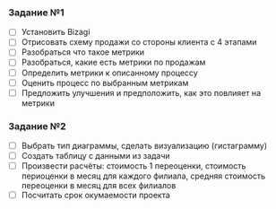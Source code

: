 ### Задание №1
- [ ]  Установить Bizagi
- [ ]  Отрисовать схему продажи со стороны клиента с 4 этапами
- [ ]  Разобраться что такое метрики
- [ ]  Разобраться, какие есть метрики по продажам
- [ ]  Определить метрики  к описанному процессу
- [ ]  Оценить процесс по выбранным метрикам
- [ ]  Предложить улучшения и предположить, как это повлияет на метрики
### Задание №2
- [ ]  Выбрать тип диаграммы, сделать визуализацию (гистаграмму)
- [ ]  Создать таблицу с данными из задачи 
- [ ]  Произвести расчёты: стоимость 1 переоценки, стоимость периоценки в месяц для каждого филиала, средняя стоимость переоценки в месяц  для всех филиалов
- [ ] Посчитать срок окумаемости проекта